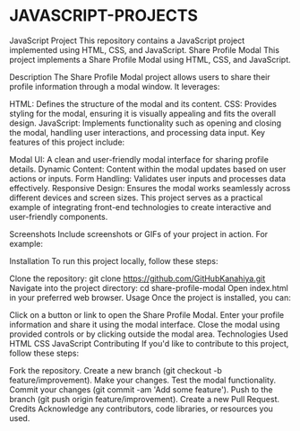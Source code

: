 # JAVASCRIPT-PROJECTS

JavaScript Project
This repository contains a JavaScript project implemented using HTML, CSS, and JavaScript.
Share Profile Modal
This project implements a Share Profile Modal using HTML, CSS, and JavaScript.

Description
The Share Profile Modal project allows users to share their profile information through a modal window. It leverages:

HTML: Defines the structure of the modal and its content.
CSS: Provides styling for the modal, ensuring it is visually appealing and fits the overall design.
JavaScript: Implements functionality such as opening and closing the modal, handling user interactions, and processing data input.
Key features of this project include:

Modal UI: A clean and user-friendly modal interface for sharing profile details.
Dynamic Content: Content within the modal updates based on user actions or inputs.
Form Handling: Validates user inputs and processes data effectively.
Responsive Design: Ensures the modal works seamlessly across different devices and screen sizes.
This project serves as a practical example of integrating front-end technologies to create interactive and user-friendly components.

Screenshots
Include screenshots or GIFs of your project in action. For example:


Installation
To run this project locally, follow these steps:

Clone the repository: git clone https://github.com/GitHubKanahiya.git
Navigate into the project directory: cd share-profile-modal
Open index.html in your preferred web browser.
Usage
Once the project is installed, you can:

Click on a button or link to open the Share Profile Modal.
Enter your profile information and share it using the modal interface.
Close the modal using provided controls or by clicking outside the modal area.
Technologies Used
HTML
CSS
JavaScript
Contributing
If you'd like to contribute to this project, follow these steps:

Fork the repository.
Create a new branch (git checkout -b feature/improvement).
Make your changes.
Test the modal functionality.
Commit your changes (git commit -am 'Add some feature').
Push to the branch (git push origin feature/improvement).
Create a new Pull Request.
Credits
Acknowledge any contributors, code libraries, or resources you used.


